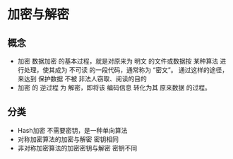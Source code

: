 # 加密与解密
## 概念
* 加密 数据加密 的基本过程，就是对原来为 明文 的文件或数据按 某种算法 进行处理，使其成为 不可读 的一段代码，通常称为 “密文”。
通过这样的途径，来达到 保护数据 不被 非法人窃取、阅读的目的
* 加密 的 逆过程 为 解密，即将该 编码信息 转化为其 原来数据 的过程。
## 分类
* Hash加密 不需要密钥，是一种单向算法
* 对称加密算法的加密与解密 密钥相同
* 非对称加密算法的加密密钥与解密 密钥不同
